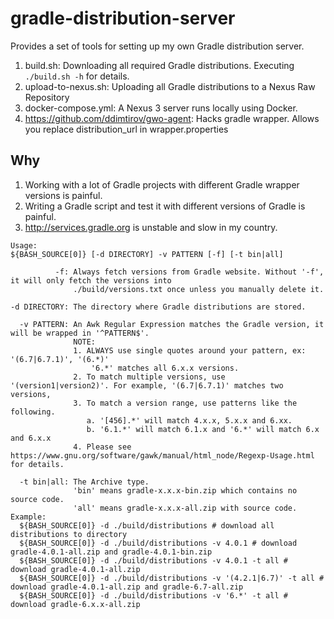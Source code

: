 # gradle-distribution-server

Provides a set of tools for setting up my own Gradle distribution
server.

1. build.sh: Downloading all required Gradle distributions. Executing
   `./build.sh -h` for details.
2. upload-to-nexus.sh: Uploading all Gradle distributions to a Nexus Raw
   Repository
3. docker-compose.yml: A Nexus 3 server runs locally using Docker.
4. https://github.com/ddimtirov/gwo-agent: Hacks gradle wrapper. Allows
   you replace distribution_url in wrapper.properties

## Why

1. Working with a lot of Gradle projects with different Gradle wrapper
   versions is painful.
2. Writing a Gradle script and test it with different versions of Gradle
   is painful.
3. http://services.gradle.org is unstable and slow in my country.

```
Usage:
${BASH_SOURCE[0]} [-d DIRECTORY] -v PATTERN [-f] [-t bin|all]

          -f: Always fetch versions from Gradle website. Without '-f', it will only fetch the versions into
              ./build/versions.txt once unless you manually delete it.

-d DIRECTORY: The directory where Gradle distributions are stored.

  -v PATTERN: An Awk Regular Expression matches the Gradle version, it will be wrapped in '^PATTERN$'.
              NOTE:
              1. ALWAYS use single quotes around your pattern, ex: '(6.7|6.7.1)', '(6.*)'
                  '6.*' matches all 6.x.x versions.
              2. To match multiple versions, use '(version1|version2)'. For example, '(6.7|6.7.1)' matches two versions,
              3. To match a version range, use patterns like the following.
                 a. '[456].*' will match 4.x.x, 5.x.x and 6.xx.
                 b. '6.1.*' will match 6.1.x and '6.*' will match 6.x and 6.x.x
              4. Please see https://www.gnu.org/software/gawk/manual/html_node/Regexp-Usage.html for details.

  -t bin|all: The Archive type.
              'bin' means gradle-x.x.x-bin.zip which contains no source code.
              'all' means gradle-x.x.x-all.zip with source code.
Example:
  ${BASH_SOURCE[0]} -d ./build/distributions # download all distributions to directory
  ${BASH_SOURCE[0]} -d ./build/distributions -v 4.0.1 # download gradle-4.0.1-all.zip and gradle-4.0.1-bin.zip
  ${BASH_SOURCE[0]} -d ./build/distributions -v 4.0.1 -t all # download gradle-4.0.1-all.zip
  ${BASH_SOURCE[0]} -d ./build/distributions -v '(4.2.1|6.7)' -t all # download gradle-4.0.1-all.zip and gradle-6.7-all.zip
  ${BASH_SOURCE[0]} -d ./build/distributions -v '6.*' -t all # download gradle-6.x.x-all.zip
```
